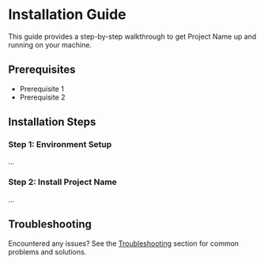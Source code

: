 # Installation Guide

This guide provides a step-by-step walkthrough to get Project Name up and running on your machine.

## Prerequisites

- Prerequisite 1
- Prerequisite 2

## Installation Steps

### Step 1: Environment Setup

...

### Step 2: Install Project Name

...

## Troubleshooting

Encountered any issues? See the [Troubleshooting](/troubleshooting) section for common problems and solutions.

